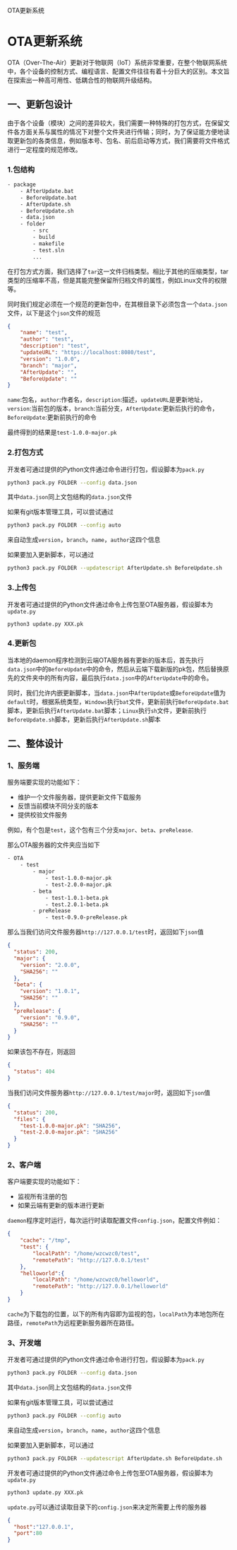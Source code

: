OTA更新系统

# OTA更新系统

OTA（Over-The-Air）更新对于物联网（IoT）系统非常重要，在整个物联网系统中，各个设备的控制方式、编程语言、配置文件往往有着十分巨大的区别。本文旨在探索出一种高可用性、低耦合性的物联网升级结构。

## 一、更新包设计

由于各个设备（模块）之间的差异较大，我们需要一种特殊的打包方式，在保留文件各方面关系与属性的情况下对整个文件夹进行传输；同时，为了保证能方便地读取更新包的各类信息，例如版本号、包名、前后启动等方式，我们需要将文件格式进行一定程度的规范修改。

### 1.包结构

```bash
- package
	- AfterUpdate.bat
	- BeforeUpdate.bat
	- AfterUpdate.sh
	- BeforeUpdate.sh
	- data.json
	- folder
		- src
		- build
		- makefile
		- test.sln
		...
```
在打包方式方面，我们选择了`tar`这一文件归档类型。相比于其他的压缩类型，tar类型的压缩率不高，但是其能完整保留所归档文件的属性，例如Linux文件的权限等。

同时我们规定必须在一个规范的更新包中，在其根目录下必须包含一个`data.json`文件，以下是这个`json`文件的规范

```json
{
    "name": "test",
    "author": "test",   
    "description": "test",
    "updateURL": "https://localhost:8080/test",
    "version": "1.0.0",
    "branch": "major",
    "AfterUpdate": "",
    "BeforeUpdate": ""
}
```

`name`:包名，`author`:作者名，`description`:描述，`updateURL`是更新地址，`version`:当前包的版本，`branch`:当前分支，`AfterUpdate`:更新后执行的命令，`BeforeUpdate`:更新前执行的命令

最终得到的结果是`test-1.0.0-major.pk`

### 2.打包方式

开发者可通过提供的Python文件通过命令进行打包，假设脚本为`pack.py`

```bash
python3 pack.py FOLDER --config data.json
```

其中`data.json`同上文包结构的`data.json`文件

如果有git版本管理工具，可以尝试通过

```bash
python3 pack.py FOLDER --config auto
```

来自动生成`version`，`branch`，`name`，`author`这四个信息

如果要加入更新脚本，可以通过

```bash
python3 pack.py FOLDER --updatescript AfterUpdate.sh BeforeUpdate.sh
```

### 3.上传包

开发者可通过提供的Python文件通过命令上传包至OTA服务器，假设脚本为`update.py`

```bash
python3 update.py XXX.pk
```

### 4.更新包

当本地的daemon程序检测到云端OTA服务器有更新的版本后，首先执行`data.json`中的`BeforeUpdate`中的命令，然后从云端下载新版的pk包，然后替换原先的文件夹中的所有内容，最后执行`data.json`中的`AfterUpdate`中的命令。

同时，我们允许内嵌更新脚本，当`data.json`中`AfterUpdate`或`BeforeUpdate`值为`default`时，根据系统类型，`Windows`执行`bat`文件，更新前执行`BeforeUpdate.bat`脚本，更新后执行`AfterUpdate.bat`脚本；`Linux`执行`sh`文件，更新前执行`BeforeUpdate.sh`脚本，更新后执行`AfterUpdate.sh`脚本

## 二、整体设计

### 1、服务端

服务端要实现的功能如下：

- 维护一个文件服务器，提供更新文件下载服务
- 反馈当前模块不同分支的版本
- 提供校验文件服务

例如，有个包是`test`，这个包有三个分支`major`、`beta`、`preRelease`.

那么OTA服务器的文件夹应当如下

```bash
- OTA
	- test
		- major
			- test-1.0.0-major.pk
			- test-2.0.0-major.pk
		- beta
			- test-1.0.1-beta.pk
			- test.2.0.1-beta.pk
		- preRelease
			- test-0.9.0-preRelease.pk
```

那么当我们访问文件服务器`http://127.0.0.1/test`时，返回如下`json`值

```json
{
  "status": 200,
  "major": {
    "version": "2.0.0",
    "SHA256": ""
  },
  "beta": {
    "version": "1.0.1",
    "SHA256": ""
  },
  "preRelease": {
    "version": "0.9.0",
    "SHA256": ""
  }
}

```

如果该包不存在，则返回

```json
{
  "status": 404
}
```

当我们访问文件服务器`http://127.0.0.1/test/major`时，返回如下`json`值

```json
{
  "status": 200,
  "files": {
    "test-1.0.0-major.pk": "SHA256",
    "test-2.0.0-major.pk": "SHA256"
  }
}
```

### 2、客户端

客户端要实现的功能如下：

- 监视所有注册的包
- 如果云端有更新的版本进行更新

`daemon`程序定时运行，每次运行时读取配置文件`config.json`，配置文件例如：

```json
{
    "cache": "/tmp",
    "test": {
        "localPath": "/home/wzcwzc0/test",
        "remotePath": "http://127.0.0.1/test"
    },
    "helloworld":{
        "localPath": "/home/wzcwzc0/helloworld",
        "remotePath": "http://127.0.0.1/helloworld"
    }
}
```

`cache`为下载包的位置，以下的所有内容即为监视的包，`localPath`为本地包所在路径，`remotePath`为远程更新服务器所在路径。

### 3、开发端

开发者可通过提供的Python文件通过命令进行打包，假设脚本为`pack.py`

```bash
python3 pack.py FOLDER --config data.json
```

其中`data.json`同上文包结构的`data.json`文件

如果有git版本管理工具，可以尝试通过

```bash
python3 pack.py FOLDER --config auto
```

来自动生成`version`，`branch`，`name`，`author`这四个信息

如果要加入更新脚本，可以通过

```bash
python3 pack.py FOLDER --updatescript AfterUpdate.sh BeforeUpdate.sh
```

开发者可通过提供的Python文件通过命令上传包至OTA服务器，假设脚本为`update.py`

```bash
python3 update.py XXX.pk
```

`update.py`可以通过读取目录下的`config.json`来决定所需要上传的服务器

```json
{
  "host":"127.0.0.1",
  "port":80
}
```

